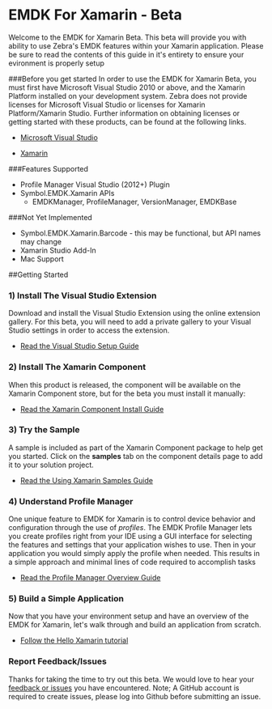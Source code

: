 # EMDK For Xamarin - Beta
Welcome to the EMDK for Xamarin Beta. This beta will provide you with ability to use Zebra's EMDK features within your Xamarin application. Please be sure to read the contents of this guide in it's entirety to ensure your evironment is properly setup

###Before you get started
 In order to use the EMDK for Xamarin Beta, you must first have Microsoft Visual Studio 2010 or above, and the Xamarin Platform installed on your development system.  Zebra does not provide licenses for Microsoft Visual Studio or licenses for Xamarin Platform/Xamarin Studio. Further information on obtaining licenses or getting started with these products, can be found at the following links.

* [Microsoft Visual Studio](https://www.visualstudio.com/downloads/download-visual-studio-vs)

* [Xamarin](http://developer.xamarin.com/guides/cross-platform/getting_started/)



###Features Supported

- Profile Manager Visual Studio (2012+) Plugin
- Symbol.EMDK.Xamarin APIs
	- EMDKManager, ProfileManager, VersionManager, EMDKBase

###Not Yet Implemented

- Symbol.EMDK.Xamarin.Barcode - this may be functional, but API names may change
- Xamarin Studio Add-In
- Mac Support

##Getting Started
### 1) Install The Visual Studio Extension
Download and install the Visual Studio Extension using the online extension gallery. For this beta, you will need to add a private gallery to your Visual Studio settings in order to access the extension.

- [Read the Visual Studio Setup Guide](../guide/vs/setup)

### 2) Install The Xamarin Component
When this product is released, the component will be available on the Xamarin Component store, but for the beta you must install it manually:

- [Read the Xamarin Component Install Guide](../guide/component/install)

### 3) Try the Sample
A sample is included as part of the Xamarin Component package to help get you started. Click on the **samples** tab on the component details page to add it to your solution project.

- [Read the Using Xamarin Samples Guide](../guide/sample/about)

### 4) Understand Profile Manager
One unique feature to EMDK for Xamarin is to control device behavior and configuration through the use of *profiles*. The EMDK Profile Manager lets you create profiles right from your IDE using a GUI interface for selecting the features and settings that your application wishes to use. Then in your application you would simply apply the profile when needed. This results in a simple approach and minimal lines of code required to accomplish tasks

- [Read the Profile Manager Overview Guide](../guide/profiles/about)

### 5) Build a Simple Application
Now that you have your environment setup and have an overview of the EMDK for Xamarin, let's walk through and build an application from scratch.

- [Follow the Hello Xamarin tutorial](../guide/tutorial/helloxamarin)

<div style="display:none">
<!-- this section used in Xamarin gettingstarted.md for component packaging -->
### 6) Check out our docs
We have a lot more resources for you to benefit from:

- API reference
- Developer Guides
- Tutorials
- Videos
- More Samples
- [More docs online](http://emdk.github.io/xamarin-docs/edge)
</div>

### Report Feedback/Issues
Thanks for taking the time to try out this beta. We would love to hear your [feedback or issues](https://github.com/emdk/xamarin-docs/issues/new?title=EMDK%20For%20Xamarin) you have encountered. Note; A GitHub account is required to create issues, please log into Github before submitting an issue.
